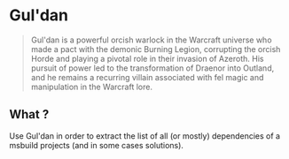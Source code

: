 # Gul'dan

> Gul'dan is a powerful orcish warlock in the Warcraft universe
> who made a pact with the demonic Burning Legion, corrupting the
> orcish Horde and playing a pivotal role in their invasion of
> Azeroth. His pursuit of power led to the transformation of Draenor
> into Outland, and he remains a recurring villain associated
> with fel magic and manipulation in the Warcraft lore.

## What ?

Use Gul'dan in order to extract the list of all (or mostly) dependencies
of a msbuild projects (and in some cases solutions).
